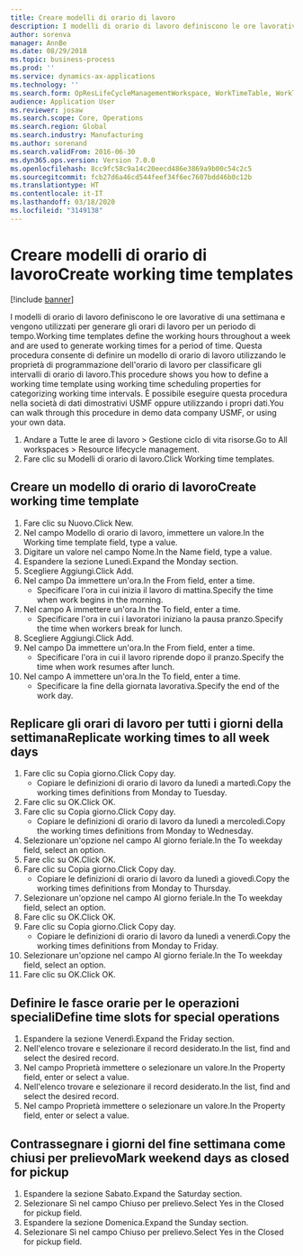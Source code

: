 ```yaml
---
title: Creare modelli di orario di lavoro
description: I modelli di orario di lavoro definiscono le ore lavorative di una settimana e vengono utilizzati per generare gli orari di lavoro per un periodo di tempo.
author: sorenva
manager: AnnBe
ms.date: 08/29/2018
ms.topic: business-process
ms.prod: ''
ms.service: dynamics-ax-applications
ms.technology: ''
ms.search.form: OpResLifeCycleManagementWorkspace, WorkTimeTable, WorkTimeCopyDayDialog
audience: Application User
ms.reviewer: josaw
ms.search.scope: Core, Operations
ms.search.region: Global
ms.search.industry: Manufacturing
ms.author: sorenand
ms.search.validFrom: 2016-06-30
ms.dyn365.ops.version: Version 7.0.0
ms.openlocfilehash: 8cc9fc58c9a14c20eecd486e3869a9b00c54c2c5
ms.sourcegitcommit: fcb27d6a46cd544feef34f6ec7607bdd46b0c12b
ms.translationtype: HT
ms.contentlocale: it-IT
ms.lasthandoff: 03/18/2020
ms.locfileid: "3149138"
---
```

# <a name="create-working-time-templates"></a><span data-ttu-id="e35c5-103">Creare modelli di orario di lavoro</span><span class="sxs-lookup"><span data-stu-id="e35c5-103">Create working time templates</span></span>

[!include [banner](../../includes/banner.md)]

<span data-ttu-id="e35c5-104">I modelli di orario di lavoro definiscono le ore lavorative di una settimana e vengono utilizzati per generare gli orari di lavoro per un periodo di tempo.</span><span class="sxs-lookup"><span data-stu-id="e35c5-104">Working time templates define the working hours throughout a week and are used to generate working times for a period of time.</span></span> <span data-ttu-id="e35c5-105">Questa procedura consente di definire un modello di orario di lavoro utilizzando le proprietà di programmazione dell'orario di lavoro per classificare gli intervalli di orario di lavoro.</span><span class="sxs-lookup"><span data-stu-id="e35c5-105">This procedure shows you how to define a working time template using working time scheduling properties for categorizing working time intervals.</span></span> <span data-ttu-id="e35c5-106">È possibile eseguire questa procedura nella società di dati dimostrativi USMF oppure utilizzando i propri dati.</span><span class="sxs-lookup"><span data-stu-id="e35c5-106">You can walk through this procedure in demo data company USMF, or using your own data.</span></span>

1. <span data-ttu-id="e35c5-107">Andare a Tutte le aree di lavoro > Gestione ciclo di vita risorse.</span><span class="sxs-lookup"><span data-stu-id="e35c5-107">Go to All workspaces > Resource lifecycle management.</span></span>
2. <span data-ttu-id="e35c5-108">Fare clic su Modelli di orario di lavoro.</span><span class="sxs-lookup"><span data-stu-id="e35c5-108">Click Working time templates.</span></span>

## <a name="create-working-time-template"></a><span data-ttu-id="e35c5-109">Creare un modello di orario di lavoro</span><span class="sxs-lookup"><span data-stu-id="e35c5-109">Create working time template</span></span>
1. <span data-ttu-id="e35c5-110">Fare clic su Nuovo.</span><span class="sxs-lookup"><span data-stu-id="e35c5-110">Click New.</span></span>
2. <span data-ttu-id="e35c5-111">Nel campo Modello di orario di lavoro, immettere un valore.</span><span class="sxs-lookup"><span data-stu-id="e35c5-111">In the Working time template field, type a value.</span></span>
3. <span data-ttu-id="e35c5-112">Digitare un valore nel campo Nome.</span><span class="sxs-lookup"><span data-stu-id="e35c5-112">In the Name field, type a value.</span></span>
4. <span data-ttu-id="e35c5-113">Espandere la sezione Lunedì.</span><span class="sxs-lookup"><span data-stu-id="e35c5-113">Expand the Monday section.</span></span>
5. <span data-ttu-id="e35c5-114">Scegliere Aggiungi.</span><span class="sxs-lookup"><span data-stu-id="e35c5-114">Click Add.</span></span>
6. <span data-ttu-id="e35c5-115">Nel campo Da immettere un'ora.</span><span class="sxs-lookup"><span data-stu-id="e35c5-115">In the From field, enter a time.</span></span>
    * <span data-ttu-id="e35c5-116">Specificare l'ora in cui inizia il lavoro di mattina.</span><span class="sxs-lookup"><span data-stu-id="e35c5-116">Specify the time when work begins in the morning.</span></span>  
7. <span data-ttu-id="e35c5-117">Nel campo A immettere un'ora.</span><span class="sxs-lookup"><span data-stu-id="e35c5-117">In the To field, enter a time.</span></span>
    * <span data-ttu-id="e35c5-118">Specificare l'ora in cui i lavoratori iniziano la pausa pranzo.</span><span class="sxs-lookup"><span data-stu-id="e35c5-118">Specify the time when workers break for lunch.</span></span>  
8. <span data-ttu-id="e35c5-119">Scegliere Aggiungi.</span><span class="sxs-lookup"><span data-stu-id="e35c5-119">Click Add.</span></span>
9. <span data-ttu-id="e35c5-120">Nel campo Da immettere un'ora.</span><span class="sxs-lookup"><span data-stu-id="e35c5-120">In the From field, enter a time.</span></span>
    * <span data-ttu-id="e35c5-121">Specificare l'ora in cui il lavoro riprende dopo il pranzo.</span><span class="sxs-lookup"><span data-stu-id="e35c5-121">Specify the time when work resumes after lunch.</span></span>  
10. <span data-ttu-id="e35c5-122">Nel campo A immettere un'ora.</span><span class="sxs-lookup"><span data-stu-id="e35c5-122">In the To field, enter a time.</span></span>
    * <span data-ttu-id="e35c5-123">Specificare la fine della giornata lavorativa.</span><span class="sxs-lookup"><span data-stu-id="e35c5-123">Specify the end of the work day.</span></span>  

## <a name="replicate-working-times-to-all-week-days"></a><span data-ttu-id="e35c5-124">Replicare gli orari di lavoro per tutti i giorni della settimana</span><span class="sxs-lookup"><span data-stu-id="e35c5-124">Replicate working times to all week days</span></span>
1. <span data-ttu-id="e35c5-125">Fare clic su Copia giorno.</span><span class="sxs-lookup"><span data-stu-id="e35c5-125">Click Copy day.</span></span>
    * <span data-ttu-id="e35c5-126">Copiare le definizioni di orario di lavoro da lunedì a martedì.</span><span class="sxs-lookup"><span data-stu-id="e35c5-126">Copy the working times definitions from Monday to Tuesday.</span></span>  
2. <span data-ttu-id="e35c5-127">Fare clic su OK.</span><span class="sxs-lookup"><span data-stu-id="e35c5-127">Click OK.</span></span>
3. <span data-ttu-id="e35c5-128">Fare clic su Copia giorno.</span><span class="sxs-lookup"><span data-stu-id="e35c5-128">Click Copy day.</span></span>
    * <span data-ttu-id="e35c5-129">Copiare le definizioni di orario di lavoro da lunedì a mercoledì.</span><span class="sxs-lookup"><span data-stu-id="e35c5-129">Copy the working times definitions from Monday to Wednesday.</span></span>  
4. <span data-ttu-id="e35c5-130">Selezionare un'opzione nel campo Al giorno feriale.</span><span class="sxs-lookup"><span data-stu-id="e35c5-130">In the To weekday field, select an option.</span></span>
5. <span data-ttu-id="e35c5-131">Fare clic su OK.</span><span class="sxs-lookup"><span data-stu-id="e35c5-131">Click OK.</span></span>
6. <span data-ttu-id="e35c5-132">Fare clic su Copia giorno.</span><span class="sxs-lookup"><span data-stu-id="e35c5-132">Click Copy day.</span></span>
    * <span data-ttu-id="e35c5-133">Copiare le definizioni di orario di lavoro da lunedì a giovedì.</span><span class="sxs-lookup"><span data-stu-id="e35c5-133">Copy the working times definitions from Monday to Thursday.</span></span>  
7. <span data-ttu-id="e35c5-134">Selezionare un'opzione nel campo Al giorno feriale.</span><span class="sxs-lookup"><span data-stu-id="e35c5-134">In the To weekday field, select an option.</span></span>
8. <span data-ttu-id="e35c5-135">Fare clic su OK.</span><span class="sxs-lookup"><span data-stu-id="e35c5-135">Click OK.</span></span>
9. <span data-ttu-id="e35c5-136">Fare clic su Copia giorno.</span><span class="sxs-lookup"><span data-stu-id="e35c5-136">Click Copy day.</span></span>
    * <span data-ttu-id="e35c5-137">Copiare le definizioni di orario di lavoro da lunedì a venerdì.</span><span class="sxs-lookup"><span data-stu-id="e35c5-137">Copy the working times definitions from Monday to Friday.</span></span>  
10. <span data-ttu-id="e35c5-138">Selezionare un'opzione nel campo Al giorno feriale.</span><span class="sxs-lookup"><span data-stu-id="e35c5-138">In the To weekday field, select an option.</span></span>
11. <span data-ttu-id="e35c5-139">Fare clic su OK.</span><span class="sxs-lookup"><span data-stu-id="e35c5-139">Click OK.</span></span>

## <a name="define-time-slots-for-special-operations"></a><span data-ttu-id="e35c5-140">Definire le fasce orarie per le operazioni speciali</span><span class="sxs-lookup"><span data-stu-id="e35c5-140">Define time slots for special operations</span></span>
1. <span data-ttu-id="e35c5-141">Espandere la sezione Venerdì.</span><span class="sxs-lookup"><span data-stu-id="e35c5-141">Expand the Friday section.</span></span>
2. <span data-ttu-id="e35c5-142">Nell'elenco trovare e selezionare il record desiderato.</span><span class="sxs-lookup"><span data-stu-id="e35c5-142">In the list, find and select the desired record.</span></span>
3. <span data-ttu-id="e35c5-143">Nel campo Proprietà immettere o selezionare un valore.</span><span class="sxs-lookup"><span data-stu-id="e35c5-143">In the Property field, enter or select a value.</span></span>
4. <span data-ttu-id="e35c5-144">Nell'elenco trovare e selezionare il record desiderato.</span><span class="sxs-lookup"><span data-stu-id="e35c5-144">In the list, find and select the desired record.</span></span>
5. <span data-ttu-id="e35c5-145">Nel campo Proprietà immettere o selezionare un valore.</span><span class="sxs-lookup"><span data-stu-id="e35c5-145">In the Property field, enter or select a value.</span></span>

## <a name="mark-weekend-days-as-closed-for-pickup"></a><span data-ttu-id="e35c5-146">Contrassegnare i giorni del fine settimana come chiusi per prelievo</span><span class="sxs-lookup"><span data-stu-id="e35c5-146">Mark weekend days as closed for pickup</span></span>
1. <span data-ttu-id="e35c5-147">Espandere la sezione Sabato.</span><span class="sxs-lookup"><span data-stu-id="e35c5-147">Expand the Saturday section.</span></span>
2. <span data-ttu-id="e35c5-148">Selezionare Sì nel campo Chiuso per prelievo.</span><span class="sxs-lookup"><span data-stu-id="e35c5-148">Select Yes in the Closed for pickup field.</span></span>
3. <span data-ttu-id="e35c5-149">Espandere la sezione Domenica.</span><span class="sxs-lookup"><span data-stu-id="e35c5-149">Expand the Sunday section.</span></span>
4. <span data-ttu-id="e35c5-150">Selezionare Sì nel campo Chiuso per prelievo.</span><span class="sxs-lookup"><span data-stu-id="e35c5-150">Select Yes in the Closed for pickup field.</span></span>

